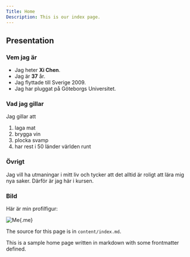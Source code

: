 ```yaml
---
Title: Home
Description: This is our index page.
---
```


Presentation
---------------

### Vem jag är
* Jag heter __Xi Chen__.
* Jag är **37** år. 
* Jag flyttade till Sverige 2009.
* Jag har pluggat på Göteborgs Universitet. 

### Vad jag gillar
Jag gillar att 
1. laga mat
2. brygga vin 
3. plocka svamp 
4. har rest i 50 länder världen runt


### Övrigt
Jag vill ha utmaningar i mitt liv och tycker att det alltid är roligt att lära mig nya saker. Därför är jag här i kursen.

### Bild
Här är min profilfigur:

![Me](%assets_url%/img/me.webp "Profilfigur"){.me}



The source for this page is in `content/index.md`.

This is a sample home page written in markdown with some frontmatter defined.
